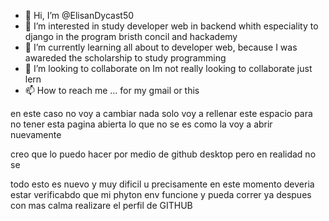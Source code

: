 - 👋 Hi, I’m @ElisanDycast50
- 👀 I’m interested in study developer web in backend whith especiality to django in the program bristh concil and hackademy 
- 🌱 I’m currently learning all about to developer web, because I was awareded the scholarship to study programming
- 💞️ I’m looking to collaborate on Im not really looking to collaborate just lern 
- 📫 How to reach me ... for my gmail or this 

<!---
ElisanDycast50/ElisanDycast50 is a ✨ special ✨ repository because its `README.md` (this file) appears on your GitHub profile.
You can click the Preview link to take a look at your changes.
--->
en este caso no voy a cambiar nada solo voy a rellenar este espacio para no tener esta pagina abierta lo que no se es como la voy a abrir nuevamente 

creo que lo puedo hacer por medio de github desktop pero en realidad no se 

todo esto es nuevo y muy dificil u precisamente en este momento deveria estar verificabdo que mi phyton env funcione y pueda correr
ya despues con mas calma realizare el perfil de GITHUB
